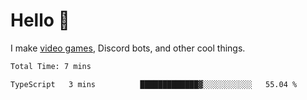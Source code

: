 <div align="left">
  <h1>Hello 👋</h1>

  <p>I make <a href="https://devbeef.com">video games</a>, Discord bots, and other cool things.</p>
</div>

<!--START_SECTION:waka-->

```txt
Total Time: 7 mins

TypeScript   3 mins          █████████████▓░░░░░░░░░░░   55.04 %
```

<!--END_SECTION:waka-->
